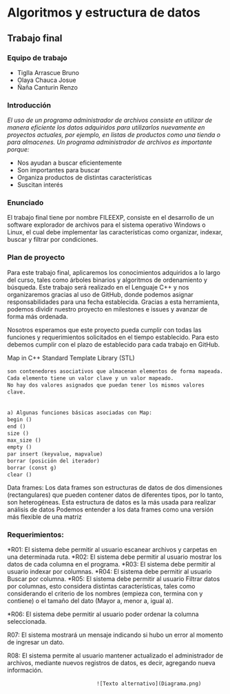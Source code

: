 Algoritmos y estructura de datos
===============================
Trabajo final
-------------
### Equipo de trabajo
* Tiglla Arrascue Bruno
* Olaya Chauca Josue
* Ñaña Canturin Renzo

### Introducción

<em> El uso de un programa administrador de archivos consiste en utilizar de manera eficiente los datos adquiridos para utilizarlos nuevamente en proyectos actuales, por ejemplo, en listas de productos como una tienda o para almacenes. Un programa administrador de archivos es importante porque:
</em>

<ul>
	<li>Nos ayudan a buscar eficientemente</li>
	<li>Son importantes para buscar</li>
	<li>Organiza productos de distintas características</li>
	<li>Suscitan interés</li>
</ul>



### Enunciado
El trabajo final tiene por nombre FILEEXP, consiste en el desarrollo de un software explorador de archivos para el sistema operativo Windows o Linux, el cual debe implementar las características como organizar, indexar, buscar y filtrar por condiciones.
### Plan de proyecto
Para este trabajo final, aplicaremos los conocimientos adquiridos a lo largo del curso, tales como árboles binarios y algoritmos de ordenamiento y búsqueda. Este trabajo será realizado en el Lenguaje C++ y nos organizaremos gracias al uso de GitHub, donde podemos asignar responsabilidades para una fecha establecida. Gracias a esta herramienta, podemos dividir nuestro proyecto en milestones e issues y avanzar de forma más ordenada.

Nosotros esperamos que este proyecto pueda cumplir con todas las funciones y requerimientos solicitados en el tiempo establecido. Para esto debemos cumplir con el plazo de establecido para cada trabajo en GitHub.

Map in C++ Standard Template Library (STL)

	son contenedores asociativos que almacenan elementos de forma mapeada. 
	Cada elemento tiene un valor clave y un valor mapeado. 
	No hay dos valores asignados que puedan tener los mismos valores clave.


	a) Algunas funciones básicas asociadas con Map:
	begin ()
	end ()
	size ()
	max_size ()
	empty ()
	par insert (keyvalue, mapvalue)
	borrar (posición del iterador) 
	borrar (const g)
	clear ()


Data frames:
Los data frames son estructuras de datos de dos dimensiones (rectangulares)
que pueden contener datos de diferentes tipos, por lo tanto, son heterogéneas. 
Esta estructura de datos es la más usada para realizar análisis de datos
Podemos entender a los data frames como una versión más flexible de una matriz 



### Requerimientos:
*R01: El sistema debe permitir al usuario escanear archivos y carpetas en una determinada ruta.
*R02: El sistema debe permitir al usuario mostrar los datos de cada columna en el programa.
*R03: El sistema debe permitir al usuario indexar por columnas.
*R04: El sistema debe permitir al usuario Buscar por columna.
*R05: El sistema debe permitir al usuario Filtrar datos por columnas, esto considera distintas características, tales como considerando el criterio de los nombres (empieza con, termina con y contiene) o el tamaño del dato (Mayor a, menor a, igual a).

*R06: El sistema debe permitir al usuario poder ordenar la columna seleccionada.

R07: El sistema mostrará un mensaje indicando si hubo un error al momento de ingresar un dato.

R08: El sistema permite al usuario mantener actualizado el administrador de archivos, mediante nuevos registros de datos, es decir, agregando nueva información.

                                 ![Texto alternativo](Diagrama.png)


